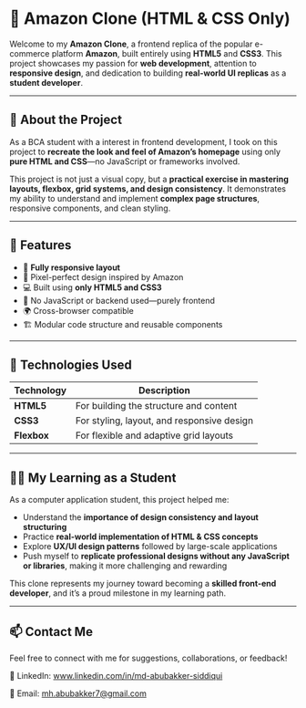 # 🛒 Amazon Clone (HTML & CSS Only)

Welcome to my **Amazon Clone**, a frontend replica of the popular e-commerce platform **Amazon**, built entirely using **HTML5** and **CSS3**. This project showcases my passion for **web development**, attention to **responsive design**, and dedication to building **real-world UI replicas** as a **student developer**.

---

## 📌 About the Project

As a BCA student with a interest in frontend development, I took on this project to **recreate the look and feel of Amazon’s homepage** using only **pure HTML and CSS**—no JavaScript or frameworks involved.

This project is not just a visual copy, but a **practical exercise in mastering layouts, flexbox, grid systems, and design consistency**. It demonstrates my ability to understand and implement **complex page structures**, responsive components, and clean styling.

---

## 🎯 Features

- 🧩 **Fully responsive layout**  
- 🎨 Pixel-perfect design inspired by Amazon    
- 💻 Built using **only HTML5 and CSS3**  
- 🚫 No JavaScript or backend used—purely frontend  
- 🌍 Cross-browser compatible  
- 🏗️ Modular code structure and reusable components  

---

## 📂 Technologies Used

| Technology   | Description                                  |
|--------------|----------------------------------------------|
| **HTML5**    | For building the structure and content       |
| **CSS3**     | For styling, layout, and responsive design   |
| **Flexbox**  | For flexible and adaptive grid layouts       |

---


## 👨‍💻 My Learning as a Student

As a computer application student, this project helped me:

- Understand the **importance of design consistency and layout structuring**
- Practice **real-world implementation of HTML & CSS concepts**
- Explore **UX/UI design patterns** followed by large-scale applications
- Push myself to **replicate professional designs without any JavaScript or libraries**, making it more challenging and rewarding

This clone represents my journey toward becoming a **skilled front-end developer**, and it’s a proud milestone in my learning path.

---

## 📫 Contact Me
Feel free to connect with me for suggestions, collaborations, or feedback!

🔗 LinkedIn: www.linkedin.com/in/md-abubakker-siddiqui

📧 Email: mh.abubakker7@gmail.com
